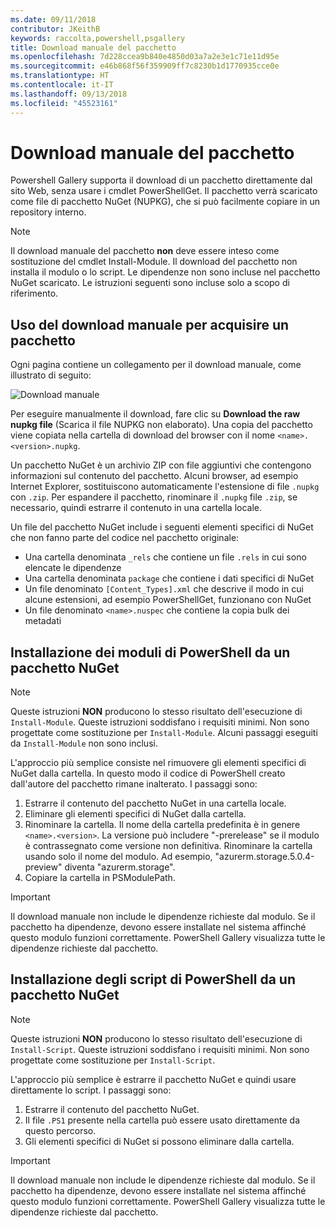 ```yaml
---
ms.date: 09/11/2018
contributor: JKeithB
keywords: raccolta,powershell,psgallery
title: Download manuale del pacchetto
ms.openlocfilehash: 7d228ccea9b840e4850d03a7a2e3e1c71e11d95e
ms.sourcegitcommit: e46b868f56f359909ff7c8230b1d1770935cce0e
ms.translationtype: HT
ms.contentlocale: it-IT
ms.lasthandoff: 09/13/2018
ms.locfileid: "45523161"
---
```

# <a name="manual-package-download"></a>Download manuale del pacchetto

Powershell Gallery supporta il download di un pacchetto direttamente dal sito Web, senza usare i cmdlet PowerShellGet. Il pacchetto verrà scaricato come file di pacchetto NuGet (NUPKG), che si può facilmente copiare in un repository interno.

> [!NOTE]
> Il download manuale del pacchetto **non** deve essere inteso come sostituzione del cmdlet Install-Module.
> Il download del pacchetto non installa il modulo o lo script. Le dipendenze non sono incluse nel pacchetto NuGet scaricato. Le istruzioni seguenti sono incluse solo a scopo di riferimento.

## <a name="using-manual-download-to-acquire-a-package"></a>Uso del download manuale per acquisire un pacchetto

Ogni pagina contiene un collegamento per il download manuale, come illustrato di seguito:

![Download manuale](../../Images/Manual_Item_Download.PNG)

Per eseguire manualmente il download, fare clic su **Download the raw nupkg file** (Scarica il file NUPKG non elaborato). Una copia del pacchetto viene copiata nella cartella di download del browser con il nome `<name>.<version>.nupkg`.

Un pacchetto NuGet è un archivio ZIP con file aggiuntivi che contengono informazioni sul contenuto del pacchetto. Alcuni browser, ad esempio Internet Explorer, sostituiscono automaticamente l'estensione di file `.nupkg` con `.zip`. Per espandere il pacchetto, rinominare il `.nupkg` file `.zip`, se necessario, quindi estrarre il contenuto in una cartella locale.

Un file del pacchetto NuGet include i seguenti elementi specifici di NuGet che non fanno parte del codice nel pacchetto originale:

- Una cartella denominata `_rels` che contiene un file `.rels` in cui sono elencate le dipendenze
- Una cartella denominata `package` che contiene i dati specifici di NuGet
- Un file denominato `[Content_Types].xml` che descrive il modo in cui alcune estensioni, ad esempio PowerShellGet, funzionano con NuGet
- Un file denominato `<name>.nuspec` che contiene la copia bulk dei metadati

## <a name="installing-powershell-modules-from-a-nuget-package"></a>Installazione dei moduli di PowerShell da un pacchetto NuGet

> [!NOTE]
> Queste istruzioni **NON** producono lo stesso risultato dell'esecuzione di `Install-Module`. Queste istruzioni soddisfano i requisiti minimi. Non sono progettate come sostituzione per `Install-Module`. Alcuni passaggi eseguiti da `Install-Module` non sono inclusi.

L'approccio più semplice consiste nel rimuovere gli elementi specifici di NuGet dalla cartella. In questo modo il codice di PowerShell creato dall'autore del pacchetto rimane inalterato. I passaggi sono:

1. Estrarre il contenuto del pacchetto NuGet in una cartella locale.
2. Eliminare gli elementi specifici di NuGet dalla cartella.
3. Rinominare la cartella. Il nome della cartella predefinita è in genere `<name>.<version>`. La versione può includere "-prerelease" se il modulo è contrassegnato come versione non definitiva. Rinominare la cartella usando solo il nome del modulo. Ad esempio, "azurerm.storage.5.0.4-preview" diventa "azurerm.storage".
4. Copiare la cartella in PSModulePath.

> [!IMPORTANT]
> Il download manuale non include le dipendenze richieste dal modulo. Se il pacchetto ha dipendenze, devono essere installate nel sistema affinché questo modulo funzioni correttamente. PowerShell Gallery visualizza tutte le dipendenze richieste dal pacchetto.

## <a name="installing-powershell-scripts-from-a-nuget-package"></a>Installazione degli script di PowerShell da un pacchetto NuGet

> [!NOTE]
> Queste istruzioni **NON** producono lo stesso risultato dell'esecuzione di `Install-Script`. Queste istruzioni soddisfano i requisiti minimi. Non sono progettate come sostituzione per `Install-Script`.

L'approccio più semplice è estrarre il pacchetto NuGet e quindi usare direttamente lo script. I passaggi sono:

1. Estrarre il contenuto del pacchetto NuGet.
2. Il file `.PS1` presente nella cartella può essere usato direttamente da questo percorso.
3. Gli elementi specifici di NuGet si possono eliminare dalla cartella.

> [!IMPORTANT]
> Il download manuale non include le dipendenze richieste dal modulo. Se il pacchetto ha dipendenze, devono essere installate nel sistema affinché questo modulo funzioni correttamente. PowerShell Gallery visualizza tutte le dipendenze richieste dal pacchetto.
